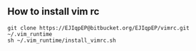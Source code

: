 ## How to install vim rc
	git clone https://EJIqpEP@bitbucket.org/EJIqpEP/vimrc.git ~/.vim_runtime
	sh ~/.vim_runtime/install_vimrc.sh

